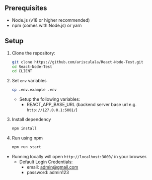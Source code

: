 ## Prerequisites

-   Node.js (v18 or higher recommended)
-   npm (comes with Node.js) or yarn

## Setup

1. Clone the repository:

    ```bash
    git clone https://github.com/arisculala/React-Node-Test.git
    cd React-Node-Test
    cd CLIENT
    ```

2. Set `env` variables

    ```bash
    cp .env.example .env
    ```

    - Setup the following variables:
        - REACT_APP_BASE_URL (backend server base url e.g. `http://127.0.0.1:5001/`)

3. Install dependency

    ```bash
    npm install
    ```

4. Run using npm
    ```bash
    npm run start
    ```

-   Running locally will open `http://localhost:3000/` in your browser.
    -   Default Login Credentials:
        -   email: admin@gmail.com
        -   password: admin123
